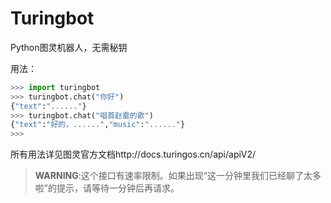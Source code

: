# Turingbot
Python图灵机器人，无需秘钥

用法：
```python
>>> import turingbot
>>> turingbot.chat("你好")
{"text":"......"}
>>> turingbot.chat("唱首赵雷的歌")
{"text":"好的，......","music":"......"}
>>>
```

所有用法详见图灵官方文档http://docs.turingos.cn/api/apiV2/


> **WARNING**:这个接口有速率限制。如果出现“这一分钟里我们已经聊了太多啦”的提示，请等待一分钟后再请求。
